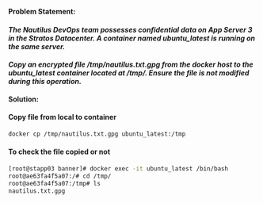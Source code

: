 **Problem Statement:**

#### *The Nautilus DevOps team possesses confidential data on App Server 3 in the Stratos Datacenter. A container named ubuntu_latest is running on the same server.*

#### *Copy an encrypted file /tmp/nautilus.txt.gpg from the docker host to the ubuntu_latest container located at /tmp/. Ensure the file is not modified during this operation.*

**Solution:**

#### Copy file from local to container

```bash
docker cp /tmp/nautilus.txt.gpg ubuntu_latest:/tmp
```

#### To check the file copied or not

```bash
[root@stapp03 banner]# docker exec -it ubuntu_latest /bin/bash
root@ae63fa4f5a07:/# cd /tmp/
root@ae63fa4f5a07:/tmp# ls
nautilus.txt.gpg
```
